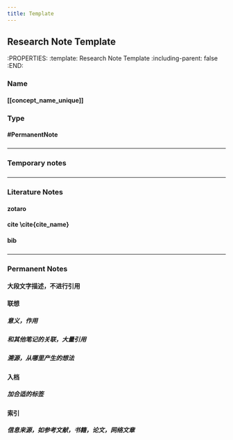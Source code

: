 ```yaml
---
title: Template
---
```


## Research Note Template
:PROPERTIES:
:template: Research Note Template
:including-parent: false
:END:
### Name
#### [[concept_name_unique]]
### Type
#### #PermanentNote
###
---
### Temporary notes
###
---
### Literature Notes
#### zotaro
#### cite \\cite{cite_name}
#### bib
###
---
### Permanent Notes
#### 大段文字描述，不进行引用
#### 联想
##### 意义，作用
##### 和其他笔记的关联，大量引用
##### 溯源，从哪里产生的想法
#### 入档
##### 加合适的标签
#### 索引
##### 信息来源，如参考文献，书籍，论文，网络文章
